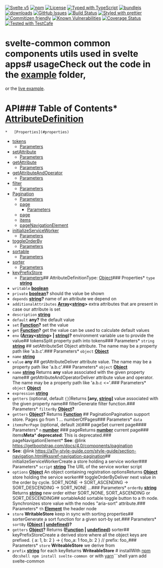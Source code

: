 [![Svelte v5](https://img.shields.io/badge/svelte-v5-orange.svg)](https://svelte.dev)
[![npm](https://img.shields.io/npm/v/svelte-common.svg)](https://www.npmjs.com/package/svelte-common)
[![License](https://img.shields.io/badge/License-BSD%203--Clause-blue.svg)](https://opensource.org/licenses/BSD-3-Clause)
[![Typed with TypeScript](https://flat.badgen.net/badge/icon/Typed?icon=typescript\&label\&labelColor=blue\&color=555555)](https://typescriptlang.org)
[![bundlejs](https://deno.bundlejs.com/?q=svelte-common\&badge=detailed)](https://bundlejs.com/?q=svelte-common)
[![downloads](http://img.shields.io/npm/dm/svelte-common.svg?style=flat-square)](https://npmjs.org/package/svelte-common)
[![GitHub Issues](https://img.shields.io/github/issues/arlac77/svelte-common.svg?style=flat-square)](https://github.com/arlac77/svelte-common/issues)
[![Build Status](https://img.shields.io/endpoint.svg?url=https%3A%2F%2Factions-badge.atrox.dev%2Farlac77%2Fsvelte-common%2Fbadge\&style=flat)](https://actions-badge.atrox.dev/arlac77/svelte-common/goto)
[![Styled with prettier](https://img.shields.io/badge/styled_with-prettier-ff69b4.svg)](https://github.com/prettier/prettier)
[![Commitizen friendly](https://img.shields.io/badge/commitizen-friendly-brightgreen.svg)](http://commitizen.github.io/cz-cli/)
[![Known Vulnerabilities](https://snyk.io/test/github/arlac77/svelte-common/badge.svg)](https://snyk.io/test/github/arlac77/svelte-common)
[![Coverage Status](https://coveralls.io/repos/arlac77/svelte-common/badge.svg)](https://coveralls.io/github/arlac77/svelte-common)
[![Tested with TestCafe](https://img.shields.io/badge/tested%20with-TestCafe-2fa4cf.svg)](https://github.com/DevExpress/testcafe)
# svelte-common common components utils used in svelte apps# usageCheck out the code in the [example](/example) folder,
or the [live example](https://arlac77.github.io/components/svelte-common/example/index.html).


# API<!-- Generated by documentation.js. Update this documentation by updating the source code. -->### Table of Contents*   [AttributeDefinition](#attributedefinition)
    *   [Properties](#properties)
*   [tokens](#tokens)
    *   [Parameters](#parameters)
*   [setAttribute](#setattribute)
    *   [Parameters](#parameters-1)
*   [getAttribute](#getattribute)
    *   [Parameters](#parameters-2)
*   [getAttributeAndOperator](#getattributeandoperator)
    *   [Parameters](#parameters-3)
*   [filter](#filter)
    *   [Parameters](#parameters-4)
*   [Pagination](#pagination)
    *   [Parameters](#parameters-5)
    *   [page](#page)
        *   [Parameters](#parameters-6)
    *   [page](#page-1)
    *   [items](#items)
    *   [pageNavigationElement](#pagenavigationelement)
*   [initializeServiceWorker](#initializeserviceworker)
    *   [Parameters](#parameters-7)
*   [toggleOrderBy](#toggleorderby)
    *   [Parameters](#parameters-8)
*   [sortable](#sortable)
    *   [Parameters](#parameters-9)
*   [sorter](#sorter)
    *   [Parameters](#parameters-10)
*   [keyPrefixStore](#keyprefixstore)
    *   [Parameters](#parameters-11)## AttributeDefinitionType: [Object](https://developer.mozilla.org/docs/Web/JavaScript/Reference/Global_Objects/Object)### Properties*   `type` **[string](https://developer.mozilla.org/docs/Web/JavaScript/Reference/Global_Objects/String)**&#x20;
*   `writable` **[boolean](https://developer.mozilla.org/docs/Web/JavaScript/Reference/Global_Objects/Boolean)**&#x20;
*   `private` **[boolean](https://developer.mozilla.org/docs/Web/JavaScript/Reference/Global_Objects/Boolean)?** should the value be shown
*   `depends` **[string](https://developer.mozilla.org/docs/Web/JavaScript/Reference/Global_Objects/String)?** name of an attribute we depend on
*   `additionalAttributes` **[Array](https://developer.mozilla.org/docs/Web/JavaScript/Reference/Global_Objects/Array)<[string](https://developer.mozilla.org/docs/Web/JavaScript/Reference/Global_Objects/String)>** extra attributes that are present in case our attribute is set
*   `description` **[string](https://developer.mozilla.org/docs/Web/JavaScript/Reference/Global_Objects/String)**&#x20;
*   `default` **any?** the default value
*   `set` **[Function](https://developer.mozilla.org/docs/Web/JavaScript/Reference/Statements/function)?** set the value
*   `get` **[Function](https://developer.mozilla.org/docs/Web/JavaScript/Reference/Statements/function)?** get the value can be used to calculate default values
*   `env` **([Array](https://developer.mozilla.org/docs/Web/JavaScript/Reference/Global_Objects/Array)<[string](https://developer.mozilla.org/docs/Web/JavaScript/Reference/Global_Objects/String)> | [string](https://developer.mozilla.org/docs/Web/JavaScript/Reference/Global_Objects/String))?** environment variable use to provide the value## tokensSplit property path into tokens### Parameters*   `string` **[string](https://developer.mozilla.org/docs/Web/JavaScript/Reference/Global_Objects/String)**&#x20;## setAttributeSet Object attribute.
The name may be a property path like 'a.b.c'.### Parameters*   `object` **[Object](https://developer.mozilla.org/docs/Web/JavaScript/Reference/Global_Objects/Object)**&#x20;
*   `name` **[string](https://developer.mozilla.org/docs/Web/JavaScript/Reference/Global_Objects/String)**&#x20;
*   `value` **any**&#x20;## getAttributeDeliver attribute value.
The name may be a property path like 'a.b.c'.### Parameters*   `object` **[Object](https://developer.mozilla.org/docs/Web/JavaScript/Reference/Global_Objects/Object)**&#x20;
*   `name` **[string](https://developer.mozilla.org/docs/Web/JavaScript/Reference/Global_Objects/String)**&#x20;Returns **any** value associated with the given property name## getAttributeAndOperatorDeliver attribute value and operator.
The name may be a property path like 'a.b.c <='.### Parameters*   `object` **[Object](https://developer.mozilla.org/docs/Web/JavaScript/Reference/Global_Objects/Object)**&#x20;
*   `expression` **[string](https://developer.mozilla.org/docs/Web/JavaScript/Reference/Global_Objects/String)**&#x20;
*   `getters`   (optional, default `{}`)Returns **\[any, [string](https://developer.mozilla.org/docs/Web/JavaScript/Reference/Global_Objects/String)]** value associated with the given property name## filterGenerate filter function.### Parameters*   `filterBy` **[Object](https://developer.mozilla.org/docs/Web/JavaScript/Reference/Global_Objects/Object)?**&#x20;
*   `getters` **[Object](https://developer.mozilla.org/docs/Web/JavaScript/Reference/Global_Objects/Object)?**&#x20;Returns **[Function](https://developer.mozilla.org/docs/Web/JavaScript/Reference/Statements/function)** ## PaginationPagination support store.
Pages go from 1 ... numberOfPages### Parameters*   `data` &#x20;
*   `itemsPerPage`   (optional, default `20`)### pageSet current page#### Parameters*   `n` **[number](https://developer.mozilla.org/docs/Web/JavaScript/Reference/Global_Objects/Number)**&#x20;### pageReturns **[number](https://developer.mozilla.org/docs/Web/JavaScript/Reference/Global_Objects/Number)** current page### items**Meta***   **deprecated**: This is deprecated.### pageNavigationElement*   **See**: @link <https://getbootstrap.com/docs/4.0/components/pagination>
*   **See**: @link <https://a11y-style-guide.com/style-guide/section-navigation.html#kssref-navigation-pagination>## initializeServiceWorkerCreate a store holding a service worker### Parameters*   `script` **[string](https://developer.mozilla.org/docs/Web/JavaScript/Reference/Global_Objects/String)** The URL of the service worker script
*   `options` **[Object](https://developer.mozilla.org/docs/Web/JavaScript/Reference/Global_Objects/Object)** An object containing registration optionsReturns **[Object](https://developer.mozilla.org/docs/Web/JavaScript/Reference/Global_Objects/Object)** store holding the service worker## toggleOrderByDeliver next value in the order by cycle.
SORT\_NONE -> SORT\_ASCENDING -> SORT\_DESCENDING -> SORT\_NONE ...### Parameters*   `orderBy` **[string](https://developer.mozilla.org/docs/Web/JavaScript/Reference/Global_Objects/String)**&#x20;Returns **[string](https://developer.mozilla.org/docs/Web/JavaScript/Reference/Global_Objects/String)** new order either SORT\_NONE, SORT\_ASCENDING or SORT\_DESCENDING## sortableAdd sortable toggle button to a th node.
Synchronizes store value with the nodes "aria-sort" attribute.### Parameters*   `th` **[Element](https://developer.mozilla.org/docs/Web/API/Element)** the header node
*   `store` **WritableStore** keep in sync with sorting properties## sorterGenerate a sort function for a given sort-by set.### Parameters*   `sortBy` **([Object](https://developer.mozilla.org/docs/Web/JavaScript/Reference/Global_Objects/Object) | [undefined](https://developer.mozilla.org/docs/Web/JavaScript/Reference/Global_Objects/undefined))?**&#x20;
*   `getters` **[Object](https://developer.mozilla.org/docs/Web/JavaScript/Reference/Global_Objects/Object)?**&#x20;Returns **([Function](https://developer.mozilla.org/docs/Web/JavaScript/Reference/Statements/function) | [undefined](https://developer.mozilla.org/docs/Web/JavaScript/Reference/Global_Objects/undefined))** sorter## keyPrefixStoreCreate a derived store where all the object keys are prefixed.    { a: 1, b: 2 } -> { foo_a: 1 foo_b: 2 } // prefix: foo_### Parameters*   `store` **WriteableStore** we derive from
*   `prefix` **[string](https://developer.mozilla.org/docs/Web/JavaScript/Reference/Global_Objects/String)** for each keyReturns **WriteableStore** # installWith [npm](http://npmjs.org) do:```shell
npm install svelte-common
```or with [yarn](https://yarnpkg.com)```shell
yarn add svelte-common
```# licenseBSD-2-Clause
